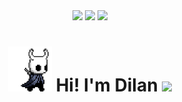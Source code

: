 <div align="center">
  <img src="https://user-images.githubusercontent.com/73097560/115834477-dbab4500-a447-11eb-908a-139a6edaec5c.gif">
<picture><img height="40" src="https://emoji.gg/assets/emoji/7333-parrotdance.gif"></picture> <picture><img src = "https://github.com/7oSkaaa/7oSkaaa/blob/main/Images/about_me.gif?raw=true" width = 30px></picture>
</div>
<div id="hey" align="center">
  <h1>
    <img src="https://raw.githubusercontent.com/TanZng/TanZng/master/assets/hollor_knight3.gif" width="70"/>
    Hi!
    I'm Dilan
    <img src="https://media.giphy.com/media/hvRJCLFzcasrR4ia7z/giphy.gif" width=40 />
  </h1>
</div>

